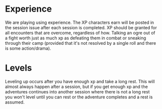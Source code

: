 # Experience

We are playing using experience. The XP characters earn will be posted in the session issue after each session is completed. XP should be granted for all encounters that are overcome, regardless of how. Talking an ogre out of a fight worth just as much xp as defeating them in combat or sneaking through their camp (provided that it's not resolved by a single roll and there is some action/drama).

# Levels

Leveling up occurs after you have enough xp and take a long rest. This will almost always happen after a session, but if you get enough xp and the adventures continues into another session where there is not a long rest you won't level until you can rest or the adventure completes and a rest is assumed.
